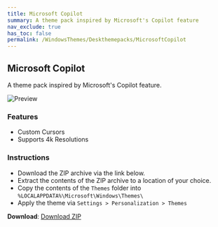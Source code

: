 ```yaml
---
title: Microsoft Copilot
summary: A theme pack inspired by Microsoft's Copilot feature
nav_exclude: true
has_toc: false
permalink: /WindowsThemes/Deskthemepacks/MicrosoftCopilot
---
```


## Microsoft Copilot

A theme pack inspired by Microsoft's Copilot feature.

![Preview](https://gitlab.com/the-back-room/deskthemepacks/sfw/copilot/-/raw/main/Extras/Preview.bmp)

### Features

- Custom Cursors
- Supports 4k Resolutions

### Instructions

- Download the ZIP archive via the link below.
- Extract the contents of the ZIP archive to a location of your choice.
- Copy the contents of the `Themes` folder into `%LOCALAPPDATA%\Microsoft\Windows\Themes\`
- Apply the theme via `Settings > Personalization > Themes`

**Download**: [Download ZIP](https://gitlab.com/the-back-room/deskthemepacks/sfw/copilot/-/archive/main/copilot-main.zip)